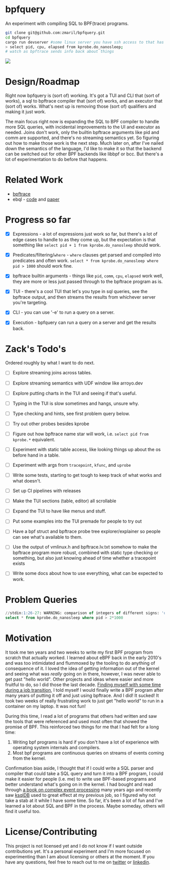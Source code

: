 # bpfquery

An experiment with compiling SQL to BPF(trace) programs. 

```bash
git clone git@github.com:zmaril/bpfquery.git
cd bpfquery
cargo run devserver #some linux server you have ssh access to that has bpftrace installed on it 
> select pid, cpu, elapsed from kprobe.do_nanosleep;
# watch as bpftrace sends info back about things
```
<a href="https://asciinema.org/a/672845" target="_blank"><img src="https://asciinema.org/a/672845.svg" /></a>

# Design/Roadmap 

Right now bpfquery is (sort of) working. It's got a TUI and CLI that (sort of works), a sql to bpftrace compiler that (sort of) works, and an executor that (sort of) works. What's next up is removing those (sort of) qualifiers and making it just work. 

The main focus right now is expanding the SQL to BPF compiler to handle more SQL queries, with incidental improvements to the UI and executor as needed. Joins don't work, only the builtin bpftrace arguments like pid and comm are supported, and there's no streaming semantics yet. So figuring out how to make those work is the next step. Much later on, after I've nailed down the semantics of the language, I'd like to make it so that the backend can be switched out for other BPF backends like libbpf or bcc. But there's a lot of experimentation to do before that happens.

# Related Work

* [bpftrace](https://github.com/bpftrace/bpftrace)
* ebql - [code](https://github.com/ringtack/ebql) and [paper](https://etos.cs.brown.edu/publications/theses/rtang-honors.pdf)

# Progress so far 

* [x] Expressions - a lot of expressions just work so far, but there's a lot of edge cases to handle to as they come up, but the expectation is that something like `select pid + 1 from kprobe.do_nanosleep` should work.
* [x] Predicates/filtering/`where` - `where` clauses get parsed and compiled into predicates and often work. `select * from kprobe.do_nanosleep where pid > 1000` should work fine.
* [x] bpftrace builtin arguments - things like `pid`, `comm`, `cpu`, `elapsed` work well, they are more or less just passed through to the bpftrace program as is. 
* [x] TUI - there's a cool TUI that let's you type in sql queries, see the bpftrace output, and then streams the results from whichever server you're targeting.
* [x] CLI - you can use '-e' to run a query on a server.
* [x] Execution - bpfquery can run a query on a server and get the results back.


# Zack's Todo's 
Ordered roughly by what I want to do next.

* [ ] Explore streaming joins across tables.
* [ ] Explore streaming semantics with UDF window like arroyo.dev
* [ ] Explore putting charts in the TUI and seeing if that's useful.
* [ ] Typing in the TUI is slow sometimes and hangs, unsure why.
* [ ] Type checking and hints, see first problem query below. 
* [ ] Try out other probes besides kprobe
* [ ] Figure out how bpftrace name star will work, i.e. `select pid from kprobe.*` equivalent.
* [ ] Experiment with static table access, like looking things up about the os before hand in a table. 
* [ ] Experiment with args from `tracepoint`, `kfunc`, and `uprobe` 
* [ ] Write some tests, starting to get tough to keep track of what works and what doesn't. 
* [ ] Set up CI pipelines with releases 
* [ ] Make the TUI sections (table, editor) all scrollable 
* [ ] Expand the TUI to have like menus and stuff.
* [ ] Put some examples into the TUI premade for people to try out 
* [ ] Have a bpf struct and bpftrace probe tree explorer/explainer so people can see what's available to them.
* [ ] Use the output of vmlinux.h and bpftrace.lv.txt somehow to make the bpftrace program more robust, combined with static type checking or something, but also just knowing ahead of time whether a tracepoint exists 
* [ ] Write some docs about how to use everything, what can be expected to work. 


# Problem Queries 

```sql
//stdin:1:26-27: WARNING: comparison of integers of different signs: 'unsigned int64' and 'int64' can lead to undefined behavior
select * from kprobe.do_nanosleep where pid > 2*1000
```


# Motivation

It took me ten years and two weeks to write my first BPF program from scratch that actually worked. I learned about eBPF back in the early 2010's and was too intimidated and flummoxed by the tooling to do anything of consequence of it. I loved the idea of getting information out of the kernel and seeing what was _really_ going on in there, however, I was never able to get past "hello world". Other projects and ideas where easier and more fruitful to do, so I did those the last decade. [Finding myself with some time during a job transition](https://www.linkedin.com/in/zack-maril/), I told myself I would finally write a BPF program after many years of putting it off and just using bpftrace. And I did! It sucked! It took two weeks of really frustrating work to just get "hello world" to run in a container on my laptop. It was not fun! 

During this time, I read a lot of programs that others had written and saw the tools that were referenced and used most often that showed the promise of BPF. This reinforced two things for me that I had felt for a long time:

1. Writing bpf programs is hard if you don't have a lot of experience with operating system internals and compilers.
2. Most bpf programs are continuous queries on streams of events coming from the kernel.

Confirmation bias aside, I thought that if I could write a SQL parser and compiler that could take a SQL query and turn it into a BPF program, I could make it easier for people (i.e. me) to write use BPF-based programs and better understand what's going on in the kernel. I had bought and read through [a book on complex event processing](https://www.amazon.com/Power-Events-Introduction-Processing-Distributed/dp/0201727897) many years ago and recently saw [ksqlDB](https://ksqldb.io/) used to great effect at my previous job, so I figured why not take a stab at it while I have some time. So far, it's been a lot of fun and I've learned a lot about SQL and BPF in the process. Maybe someday, others will find it useful too.


# License/Contributing

This project is not licensed yet and I do not know if I want outside contributions yet. It's a personal experiment and I'm more focused on experimenting than I am about licensing or others at the moment. If you have any questions, feel free to reach out to me on [twitter](https://twitter.com/zackmaril) or [linkedin](https://www.linkedin.com/in/zack-maril/).